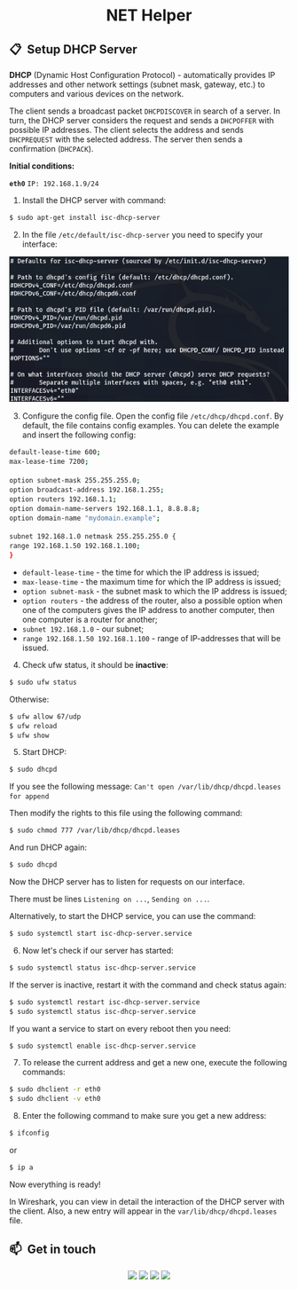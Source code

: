 <h1 align="center">NET Helper</h1>

## 📋 &nbsp;Setup DHCP Server

**DHCP** (Dynamic Host Configuration Protocol) - automatically provides IP addresses and other network settings (subnet mask, gateway, etc.) to computers and various devices on the network.

The client sends a broadcast packet `DHCPDISCOVER` in search of a server. In turn, the DHCP server considers the request and sends a `DHCPOFFER` with possible IP addresses. The client selects the address and sends `DHCPREQUEST` with the selected address. The server then sends a confirmation (`DHCPACK`).

**Initial conditions:**

&#9;**`eth0`** `IP: 192.168.1.9/24`

1) Install the DHCP server with command:

```sh
$ sudo apt-get install isc-dhcp-server
```

2) In the file `/etc/default/isc-dhcp-server` you need to specify your interface:

<p align="center">
  <img src="img/dhcp-inter.png" alt="DHCP interface" width="600">
</p>

3) Configure the config file. Open the config file `/etc/dhcp/dhcpd.conf`. By default, the file contains config examples. You can delete the example and insert the following config:

```sh
default-lease-time 600;
max-lease-time 7200;

option subnet-mask 255.255.255.0;
option broadcast-address 192.168.1.255;
option routers 192.168.1.1;
option domain-name-servers 192.168.1.1, 8.8.8.8;
option domain-name "mydomain.example";

subnet 192.168.1.0 netmask 255.255.255.0 {
range 192.168.1.50 192.168.1.100;
}
```

- `default-lease-time` - the time for which the IP address is issued;
- `max-lease-time` - the maximum time for which the IP address is issued;
- `option subnet-mask` - the subnet mask to which the IP address is issued;
- `option routers` - the address of the router, also a possible option when one of the computers gives the IP address to another computer, then one computer is a router for another;
- `subnet 192.168.1.0` - our subnet;
- `range 192.168.1.50 192.168.1.100` - range of IP-addresses that will be issued.

4) Check ufw status, it should be **inactive**:

```sh
$ sudo ufw status
```

Otherwise:

```sh
$ ufw allow 67/udp
$ ufw reload
$ ufw show
```

5) Start DHCP:

```sh
$ sudo dhcpd
```

If you see the following message: `Can't open /var/lib/dhcp/dhcpd.leases for append`

Then modify the rights to this file using the following command:

```sh
$ sudo chmod 777 /var/lib/dhcp/dhcpd.leases
```

And run DHCP again:

```sh
$ sudo dhcpd
```

Now the DHCP server has to listen for requests on our interface. 

There must be lines `Listening on ...`, `Sending on ...`.

Alternatively, to start the DHCP service, you can use the command:

```sh
$ sudo systemctl start isc-dhcp-server.service
```

6) Now let's check if our server has started:

```sh
$ sudo systemctl status isc-dhcp-server.service
```

If the server is inactive, restart it with the command and check status again:

```sh
$ sudo systemctl restart isc-dhcp-server.service
$ sudo systemctl status isc-dhcp-server.service
```

If you want a service to start on every reboot then you need:

```sh
$ sudo systemctl enable isc-dhcp-server.service
```

7) To release the current address and get a new one, execute the following commands:

```sh
$ sudo dhclient -r eth0
$ sudo dhclient -v eth0
```


8) Enter the following command to make sure you get a new address:

```sh
$ ifconfig
```

or 

```sh
$ ip a
```


Now everything is ready! 

In Wireshark, you can view in detail the interaction of the DHCP server with the client. 
Also, a new entry will appear in the `var/lib/dhcp/dhcpd.leases` file.

## 📫 &nbsp;Get in touch

<p align="center">
<a href="https://www.linkedin.com/in/yevhenii-shendrikov-6795291b8/"><img src="https://img.shields.io/badge/-Jack%20Shendrikov-0077B5?style=flat&logo=Linkedin&logoColor=white"/></a>
<a href="mailto:jackshendrikov@gmail.com"><img src="https://img.shields.io/badge/-Jack%20Shendrikov-D14836?style=flat&logo=Gmail&logoColor=white"/></a>
<a href="https://www.facebook.com/jack.shendrikov"><img src="https://img.shields.io/badge/-Jack%20Shendrikov-1877F2?style=flat&logo=Facebook&logoColor=white"/></a>
<a href=""><img src="https://img.shields.io/badge/-@jackshen-0088cc?style=flat&logo=Telegram&logoColor=white"/></a>
</p>
